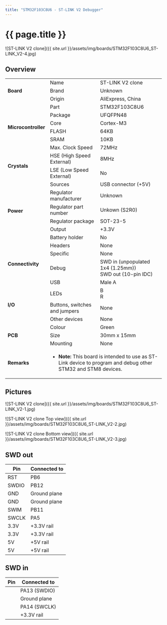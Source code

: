```yaml
---
title: "STM32F103C8U6 - ST-LINK V2 Debugger"
---
```


# {{ page.title }}

![ST-LINK V2 clone]({{ site.url }}/assets/img/boards/STM32F103C8U6_ST-LINK_V2-4.jpg)

## Overview

<table>
    <tr>
        <td rowspan="3"><b>Board</b></td>
        <td>Name</td>
        <td>ST-LINK V2 clone</td>
    </tr>
    <tr>
        <td>Brand</td>
        <td>Unknown</td>
    </tr>
    <tr>
        <td>Origin</td>
        <td>AliExpress, China</td>
    </tr>
    <tr>
        <td rowspan="6"><b>Microcontroller</b></td>
        <td>Part</td>
        <td>STM32F103C8U6</td>
    </tr>
    <tr>
        <td>Package</td>
        <td>UFQFPN48</td>
    </tr>
    <tr>
        <td>Core</td>
        <td>Cortex-M3</td>
    </tr>
    <tr>
        <td>FLASH</td>
        <td>64KB</td>
    </tr>
    <tr>
        <td>SRAM</td>
        <td>10KB</td>
    </tr>
    <tr>
        <td>Max. Clock Speed</td>
        <td>72MHz</td>
    </tr>
    <tr>
        <td rowspan="2"><b>Crystals</b></td>
        <td>HSE (High Speed External)</td>
        <td>8MHz</td>
    </tr>
    <tr>
        <td>LSE (Low Speed External)</td>
        <td>No</td>
    </tr>
    <tr>
        <td rowspan="6"><b>Power</b></td>
        <td>Sources</td>
        <td>USB connector (+5V)</td>
    </tr>
    <tr>
        <td>Regulator manufacturer</td>
        <td>Unknown</td>
    </tr>
    <tr>
        <td>Regulator part number</td>
        <td>Unkown (S2R0)</a></td>
    </tr>
    <tr>
        <td>Regulator package</td>
        <td>SOT-23-5</td>
    </tr>
    <tr>
        <td>Output</td>
        <td>+3.3V</td>
    </tr>
    <tr>
        <td>Battery holder</td>
        <td>No</td>
    </tr>
    <tr>
        <td rowspan="4"><b>Connectivity</b></td>
        <td>Headers</td>
        <td>None</td>
    </tr>
    <tr>
        <td>Specific</td>
        <td>None</td>
    </tr>
    <tr>
        <td>Debug</td>
        <td>SWD in (unpopulated 1x4 (1.25mm))<br>SWD out (10-pin IDC)</td>
    </tr>
    <tr>
        <td>USB</td>
        <td>Male A</td>
    </tr>
    <tr>
        <td rowspan="3>"><b>I/O</b></td>
        <td>LEDs</td>
        <td>B<br>R</td>
    </tr>
    <tr>
        <td>Buttons, switches and jumpers</td>
        <td>None</td>
    </tr>
    <tr>
        <td>Other devices</td>
        <td>None</td>
    </tr>
    <tr>
        <td rowspan="3"><b>PCB</b></td>
        <td>Colour</td>
        <td>Green</td>
    </tr>
    <tr>
        <td>Size</td>
        <td>30mm x 15mm</td>
    </tr>
    <tr>
        <td>Mounting</td>
        <td>None</td>
    </tr>
    <tr>
        <td><b>Remarks</b></td>
        <td colspan="2">
            <ul>
                <li><b>Note:</b> This board is intended to use as ST-Link device to program and debug other STM32 and STM8 devices.</li>
            </ul>
        </td>
    </tr>
</table>

## Pictures

![ST-LINK V2 clone]({{ site.url }}/assets/img/boards/STM32F103C8U6_ST-LINK_V2-1.jpg)

![ST-LINK V2 clone Top view]({{ site.url }}/assets/img/boards/STM32F103C8U6_ST-LINK_V2-2.jpg)

![ST-LINK V2 clone Bottom view]({{ site.url }}/assets/img/boards/STM32F103C8U6_ST-LINK_V2-3.jpg)

## SWD out

| Pin    | Connected to |
| ------ | ------------ |
| RST    | PB6          |
| SWDIO  | PB12         |
| GND    | Ground plane |
| GND    | Ground plane |
| SWIM   | PB11         |
| SWCLK  | PA5          |
| 3.3V   | +3.3V rail   |
| 3.3V   | +3.3V rail   |
| 5V     | +5V rail     |
| 5V     | +5V rail     |

## SWD in

| Pin    | Connected to |
| ------ | ------------ |
|        | PA13 (SWDIO) |
|        | Ground plane |
|        | PA14 (SWCLK) |
|        | +3.3V rail   |
